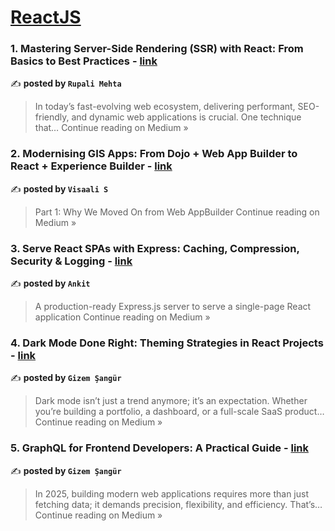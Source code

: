 
<h1><a href=https://medium.com/tag/reactjs/recommended target="_blank" rel="noopener noreferrer">ReactJS</a></h1>
<h3>1. Mastering Server-Side Rendering (SSR) with React: From Basics to Best Practices - <a href="https://medium.com/@mehtarupali78/mastering-server-side-rendering-ssr-with-react-from-basics-to-best-practices-224a4fec19fb?source=rss------reactjs-5" target="_blank" rel="noopener noreferrer">link</a></h3>

✍️ **posted by `Rupali Mehta`**

<blockquote>In today’s fast-evolving web ecosystem, delivering performant, SEO-friendly, and dynamic web applications is crucial. One technique that…
Continue reading on Medium »</blockquote>

<h3>2. Modernising GIS Apps: From Dojo + Web App Builder to React + Experience Builder - <a href="https://medium.com/@visaali.s/modernising-gis-apps-from-dojo-web-app-builder-to-react-experience-builder-ab2ac18724a5?source=rss------reactjs-5" target="_blank" rel="noopener noreferrer">link</a></h3>

✍️ **posted by `Visaali S`**

<blockquote>Part 1: Why We Moved On from Web AppBuilder
Continue reading on Medium »</blockquote>

<h3>3. Serve React SPAs with Express: Caching, Compression, Security & Logging - <a href="https://medium.com/@gaankit99/serve-react-spas-with-express-caching-compression-security-logging-d2be58b54009?source=rss------reactjs-5" target="_blank" rel="noopener noreferrer">link</a></h3>

✍️ **posted by `Ankit`**

<blockquote>A production-ready Express.js server to serve a single-page React application
Continue reading on Medium »</blockquote>

<h3>4. Dark Mode Done Right: Theming Strategies in React Projects - <a href="https://medium.com/@gizmo.codes/dark-mode-done-right-theming-strategies-in-react-projects-0b4747c097d1?source=rss------reactjs-5" target="_blank" rel="noopener noreferrer">link</a></h3>

✍️ **posted by `Gizem Şangür`**

<blockquote>Dark mode isn’t just a trend anymore; it’s an expectation. Whether you’re building a portfolio, a dashboard, or a full-scale SaaS product…
Continue reading on Medium »</blockquote>

<h3>5. GraphQL for Frontend Developers: A Practical Guide - <a href="https://medium.com/@gizmo.codes/graphql-for-frontend-developers-a-practical-guide-f87dd585d13b?source=rss------reactjs-5" target="_blank" rel="noopener noreferrer">link</a></h3>

✍️ **posted by `Gizem Şangür`**

<blockquote>In 2025, building modern web applications requires more than just fetching data; it demands precision, flexibility, and efficiency. That’s…
Continue reading on Medium »</blockquote>

